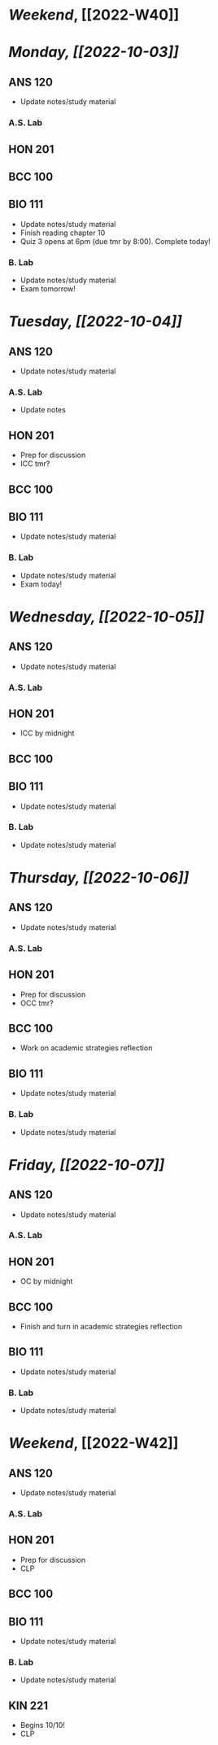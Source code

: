 # *Weekend*, [[2022-W40]] 
# *Monday, [[2022-10-03]]* 
## ANS 120
- Update notes/study material
### A.S. Lab

## HON 201

## BCC 100

## BIO 111
- Update notes/study material
- Finish reading chapter 10
- Quiz 3 opens at 6pm (due tmr by 8:00). Complete today!
### B. Lab
- Update notes/study material
- Exam tomorrow!
# *Tuesday, [[2022-10-04]]*
## ANS 120
- Update notes/study material
### A.S. Lab
- Update notes
## HON 201
- Prep for discussion
- ICC tmr?
## BCC 100

## BIO 111
- Update notes/study material
### B. Lab
- Update notes/study material
- Exam today!
# *Wednesday, [[2022-10-05]]*
## ANS 120
- Update notes/study material
### A.S. Lab

## HON 201
- ICC by midnight
## BCC 100

## BIO 111
- Update notes/study material
### B. Lab
- Update notes/study material
# *Thursday, [[2022-10-06]]*
## ANS 120
- Update notes/study material
### A.S. Lab

## HON 201
- Prep for discussion
- OCC tmr?
## BCC 100
- Work on academic strategies reflection
## BIO 111
- Update notes/study material
### B. Lab
- Update notes/study material
# *Friday, [[2022-10-07]]*
## ANS 120
- Update notes/study material
### A.S. Lab

## HON 201
- OC by midnight
## BCC 100
- Finish and turn in academic strategies reflection
## BIO 111
- Update notes/study material
### B. Lab
- Update notes/study material
# *Weekend*, [[2022-W42]]
## ANS 120
- Update notes/study material
### A.S. Lab

## HON 201
- Prep for discussion
- CLP
## BCC 100

## BIO 111
- Update notes/study material
### B. Lab
- Update notes/study material
## KIN 221
- Begins 10/10!
- CLP